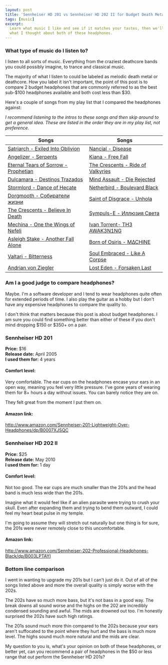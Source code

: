 ```yaml
---
layout: post
title: 'Sennheiser HD 201 vs Sennheiser HD 202 II for Budget Death Metal Headphones'
tags: [music]
excerpt:
  Learn what music I like and see if it matches your tastes, then we'll cover
  what I thought about both of these headphones.
---
```


### What type of music do I listen to?

I listen to all sorts of music. Everything from the craziest deathcore bands you
could possibly imagine, to trance and classical music.

The majority of what I listen to could be labeled as melodic death metal or
deathcore. How you label it isn't important, the point of this post is to compare
2 budget headphones that are commonly referred to as the best sub-$100 headphones
available and both cost less than $30.

Here's a couple of songs from my play list that I compared the headphones against:

*I recommend listening to the intros to these songs and then skip around to get
a general idea. These are listed in the order they are in my play list, not
preference.*

Songs                                                                                                           | Songs
--------------------------------------------------------------------------------------------------------------- | ---------------------------------------------------------------------
<a href="https://www.youtube.com/watch?v=thV0XgH4iLE&t=46" target="_blank">Satriarch - Exiled Into Oblivion</a> | <a href="https://www.youtube.com/watch?v=xQvveVJqLKA&t=50" target="_blank">Nancial - Disease</a>
<a href="https://www.youtube.com/watch?v=Rvx7FDiAxeY" target="_blank">Angelizer - Serpents</a>                  | <a href="https://www.youtube.com/watch?v=RyzSlwjGq3Q" target="_blank">Kiana - Free Fall</a>
<a href="https://www.youtube.com/watch?v=oeZ9FOCV_M8" target="_blank">Eternal Tears of Sorrow - Prophetian</a>  | <a href="https://www.youtube.com/watch?v=7vuNUnFhvUk" target="_blank">The Crescents - Ride of Valkyries</a>
<a href="https://www.youtube.com/watch?v=NAOuu8mwAuY&t=113" target="_blank">Dulcamara - Destinos Trazados</a>   | <a href="https://www.youtube.com/watch?v=No3ZNDPt-94" target="_blank">Mind Assault - Die Rejected</a>
<a href="https://www.youtube.com/watch?v=tysvzUk-AcY" target="_blank">Stormlord - Dance of Hecate</a>           | <a href="https://www.youtube.com/watch?v=971b6wQNpT4" target="_blank">Netherbird - Boulevard Black</a>
<a href="https://www.youtube.com/watch?v=cnqIBmfenSg" target="_blank">Dorgmooth - Собиратели жизни</a>          | <a href="https://www.youtube.com/watch?v=sJewn6zBB-g" target="_blank">Saint of Disgrace - Unhola</a>
<a href="https://www.youtube.com/watch?v=gLvJ0JOhs5M" target="_blank">The Crescents - Believe In Death</a>      | <a href="https://www.youtube.com/watch?v=2MlDz1NpokY" target="_blank">Sympuls-E - Иллюзия Света</a>
<a href="https://www.youtube.com/watch?v=IZ_TYrEbOpk" target="_blank">Mechina - One the Wings of Nefeli</a>     | <a href="https://www.youtube.com/watch?v=fqh7N_4FZDw" target="_blank">Ivan Torrent- TH3 AWAK3N1NG</a>
<a href="https://www.youtube.com/watch?v=kjjTgz42Q9Q" target="_blank">Asleigh Stake - Another Fall Alone</a>    | <a href="https://www.youtube.com/watch?v=wLdlw46Ru9I" target="_blank">Born of Osiris - M∆CHINE</a>
<a href="https://www.youtube.com/watch?v=GWjXQUL-mWk" target="_blank">Valtari - Bitterness</a>                  | <a href="https://www.youtube.com/watch?v=_m8Q26cZdNY?&t=105" target="_blank">Soul Embraced - Like A Corpse</a>
<a href="https://www.youtube.com/watch?v=mIrt5MkGpy0" target="_blank">Andrian von Ziegler</a>                   | <a href="https://www.youtube.com/watch?v=f5eMUCSZCjc" target="_blank">Lost Eden - Forsaken Last</a>

### Am I a good judge to compare headphones?

Maybe. I'm a software developer and I tend to wear headphones quite often for
extended periods of time. I also play the guitar as a hobby but I don't have any
expensive headphones to compare the quality to.

I don't think that matters because this post is about budget headphones.
I am sure you could find something better than either of these if you don't mind
dropping $150 or $350+ on a pair.

### Sennheiser HD 201

**Price:** $16  
**Release date:** April 2005  
**I used them for:** 4 years

#### Comfort level:
Very comfortable. The ear cups on the headphones encase your ears in an open
way, meaning you feel very little pressure. I've gone years of wearing them for
8+ hours a day without issues. You can barely notice they are on.

They felt great from the moment I put them on.

#### Amazon link:

<a target="_blank" href="https://www.amazon.com/gp/product/B0007XJSQC/ref=as_li_qf_sp_asin_il_tl?ie=UTF8&tag=nickjanetakis-20&camp=1789&creative=9325&linkCode=as2&creativeASIN=B0007XJSQC&linkId=adc98f5ba01c1c4b68350e078908d39d">http://www.amazon.com/Sennheiser-201-Lightweight-Over-Headphones/dp/B0007XJSQC</a>

### Sennheiser HD 202 II

**Price:** $25  
**Release date:** May 2010  
**I used them for:** 1 day

#### Comfort level:
Not too good. The ear cups are much smaller than the 201s and the head band is
much less wide than the 201s.

Imagine what it would feel like if an alien parasite were trying to crush your
skull. Even after expanding them and trying to bend them outward, I could feel my
heart beat pulse in my temple.

I'm going to assume they will stretch out naturally but one thing is for sure,
the 201s were never remotely close to this uncomfortable.

#### Amazon link:

<a target="_blank" href="https://www.amazon.com/gp/product/B003LPTAYI/ref=as_li_qf_sp_asin_il_tl?ie=UTF8&tag=nickjanetakis-20&camp=1789&creative=9325&linkCode=as2&creativeASIN=B003LPTAYI&linkId=5a36fe03616496b27c44c7bf21741df1">http://www.amazon.com/Sennheiser-202-Professional-Headphones-Black/dp/B003LPTAYI</a>

### Bottom line comparison

I went in wanting to upgrade my 201s but I can't just do it. Out of all of the
songs listed above and more the overall quality is simply worse with the 202s.

The 202s have so much more bass, but it's not bass in a good way. The break downs
all sound worse and the highs on the 202 are incredibly condensed sounding and
awful. The mids are drowned out too. I'm honestly surprised the 202s have such
high ratings.

The 201s sound much more thin compared to the 202s because your ears aren't
suffocated to the point where they hurt and the bass is much more level. The highs
sound much more natural and the mids are clear.

My question to you is, what's your opinion on both of these headphones, or better
yet, can you recommend a pair of headphones in the $50 or less range that out
perform the Sennheiser HD 201s?
